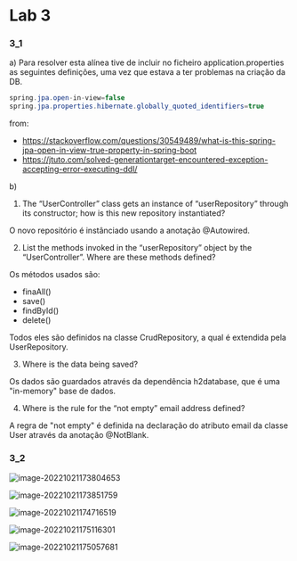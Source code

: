 # Lab 3

### 3_1

a) Para resolver esta alínea tive de incluir no ficheiro application.properties as seguintes definições, uma vez que estava a ter problemas na criação da DB.

```java
spring.jpa.open-in-view=false
spring.jpa.properties.hibernate.globally_quoted_identifiers=true
```

from: 

- https://stackoverflow.com/questions/30549489/what-is-this-spring-jpa-open-in-view-true-property-in-spring-boot
- https://jtuto.com/solved-generationtarget-encountered-exception-accepting-error-executing-ddl/

b) 

1. The “UserController” class gets an instance of “userRepository” through its constructor; how is this new repository instantiated?

O novo repositório é instânciado usando a anotação @Autowired.

2. List the methods invoked in the “userRepository” object by the “UserController”. Where are
   these methods defined?

Os métodos usados são:

- finaAll()
- save()
- findById()
- delete()

Todos eles são definidos na classe CrudRepository, a qual é extendida pela UserRepository.

3. Where is the data being saved?

Os dados são guardados através da dependência h2database, que é uma "in-memory" base de dados.

4. Where is the rule for the “not empty” email address defined?

A regra de "not empty" é definida na declaração do atributo email da classe User através da anotação @NotBlank.

### 3_2 

![image-20221021173804653](/home/raquel/.config/Typora/typora-user-images/image-20221021173804653.png)

![image-20221021173851759](/home/raquel/.config/Typora/typora-user-images/image-20221021173851759.png)

![image-20221021174716519](/home/raquel/.config/Typora/typora-user-images/image-20221021174716519.png)

![image-20221021175116301](/home/raquel/.config/Typora/typora-user-images/image-20221021175116301.png)

![image-20221021175057681](/home/raquel/.config/Typora/typora-user-images/image-20221021175057681.png)